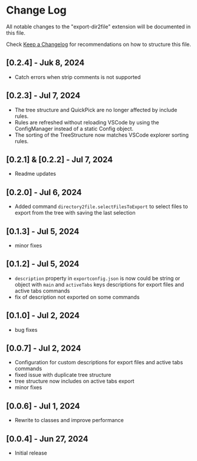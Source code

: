 # Change Log

All notable changes to the "export-dir2file" extension will be documented in this file.

Check [Keep a Changelog](http://keepachangelog.com/) for recommendations on how to structure this file.

## [0.2.4] - Juk 8, 2024

- Catch errors when strip comments is not supported

## [0.2.3] - Jul 7, 2024

- The tree structure and QuickPick are no longer affected by include rules.
- Rules are refreshed without reloading VSCode by using the ConfigManager instead of a static Config object.
- The sorting of the TreeStructure now matches VSCode explorer sorting rules.

## [0.2.1] & [0.2.2] - Jul 7, 2024

- Readme updates

## [0.2.0] - Jul 6, 2024

- Added command `directory2file.selectFilesToExport` to select files to export from the tree with saving the last selection

## [0.1.3] - Jul 5, 2024

- minor fixes

## [0.1.2] - Jul 5, 2024

- `description` property in `exportconfig.json` is now could be string or object with `main` and `activeTabs` keys descriptions for export files and active tabs commands
- fix of description not exported on some commands

## [0.1.0] - Jul 2, 2024

- bug fixes

## [0.0.7] - Jul 2, 2024

- Configuration for custom descriptions for export files and active tabs commands
- fixed issue with duplicate tree structure
- tree structure now includes on active tabs export
- minor fixes

## [0.0.6] - Jul 1, 2024

- Rewrite to classes and improve performance

## [0.0.4] - Jun 27, 2024

- Initial release
